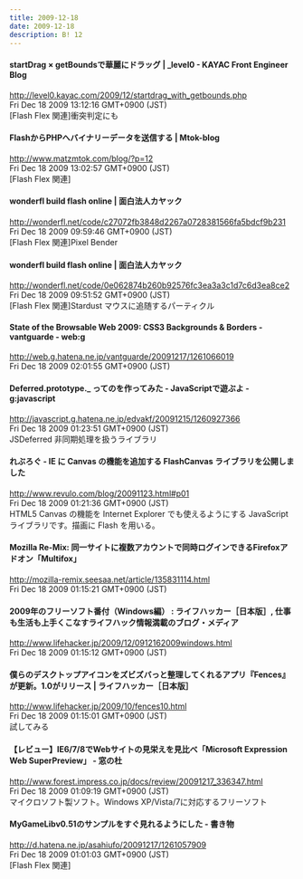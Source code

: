 ```yaml
---
title: 2009-12-18
date: 2009-12-18
description: B! 12
---
```


#### startDrag × getBoundsで華麗にドラッグ | _level0 - KAYAC Front Engineer Blog
http://level0.kayac.com/2009/12/startdrag_with_getbounds.php<br>
Fri Dec 18 2009 13:12:16 GMT+0900 (JST)<br>
[Flash Flex 関連]衝突判定にも


#### FlashからPHPへバイナリーデータを送信する | Mtok-blog
http://www.matzmtok.com/blog/?p=12<br>
Fri Dec 18 2009 13:02:57 GMT+0900 (JST)<br>
[Flash Flex 関連]


#### wonderfl build flash online | 面白法人カヤック
http://wonderfl.net/code/c27072fb3848d2267a0728381566fa5bdcf9b231<br>
Fri Dec 18 2009 09:59:46 GMT+0900 (JST)<br>
[Flash Flex 関連]Pixel Bender


#### wonderfl build flash online | 面白法人カヤック
http://wonderfl.net/code/0e062874b260b92576fc3ea3a3c1d7c6d3ea8ce2<br>
Fri Dec 18 2009 09:51:52 GMT+0900 (JST)<br>
[Flash Flex 関連]Stardust マウスに追随するパーティクル


####  State of the Browsable Web 2009: CSS3 Backgrounds & Borders - vantguarde - web:g
http://web.g.hatena.ne.jp/vantguarde/20091217/1261066019<br>
Fri Dec 18 2009 02:01:55 GMT+0900 (JST)<br>


#### Deferred.prototype._ ってのを作ってみた - JavaScriptで遊ぶよ - g:javascript
http://javascript.g.hatena.ne.jp/edvakf/20091215/1260927366<br>
Fri Dec 18 2009 01:23:51 GMT+0900 (JST)<br>
JSDeferred 非同期処理を扱うライブラリ


#### れぶろぐ - IE に Canvas の機能を追加する FlashCanvas ライブラリを公開しました
http://www.revulo.com/blog/20091123.html#p01<br>
Fri Dec 18 2009 01:21:36 GMT+0900 (JST)<br>
HTML5 Canvas の機能を Internet Explorer でも使えるようにする JavaScript ライブラリです。描画に Flash を用いる。


#### Mozilla Re-Mix: 同一サイトに複数アカウントで同時ログインできるFirefoxアドオン「Multifox」
http://mozilla-remix.seesaa.net/article/135831114.html<br>
Fri Dec 18 2009 01:15:21 GMT+0900 (JST)<br>


#### 2009年のフリーソフト番付（Windows編） : ライフハッカー［日本版］, 仕事も生活も上手くこなすライフハック情報満載のブログ・メディア
http://www.lifehacker.jp/2009/12/0912162009windows.html<br>
Fri Dec 18 2009 01:15:12 GMT+0900 (JST)<br>


#### 僕らのデスクトップアイコンをズビズバっと整理してくれるアプリ『Fences』が更新。1.0がリリース | ライフハッカー［日本版］
http://www.lifehacker.jp/2009/10/fences10.html<br>
Fri Dec 18 2009 01:15:01 GMT+0900 (JST)<br>
試してみる


#### 【レビュー】IE6/7/8でWebサイトの見栄えを見比べ「Microsoft Expression Web SuperPreview」 - 窓の杜
http://www.forest.impress.co.jp/docs/review/20091217_336347.html<br>
Fri Dec 18 2009 01:09:19 GMT+0900 (JST)<br>
マイクロソフト製ソフト。Windows XP/Vista/7に対応するフリーソフト


#### MyGameLibv0.51のサンプルをすぐ見れるようにした - 書き物
http://d.hatena.ne.jp/asahiufo/20091217/1261057909<br>
Fri Dec 18 2009 01:01:03 GMT+0900 (JST)<br>
[Flash Flex 関連]


